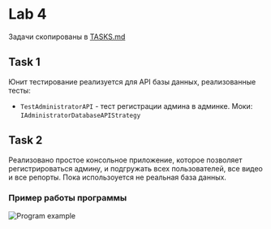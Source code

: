 # Lab 4

Задачи скопированы в [TASKS.md](./TASKS.md)

## Task 1

Юнит тестирование реализуется для API базы данных, реализованные тесты:

* `TestAdministratorAPI` - тест регистрации админа в админке. Моки: `IAdministratorDatabaseAPIStrategy`

## Task 2

Реализовано простое консольное приложение, которое позволяет регистрироваться админу, и подгружать всех пользователей, все видео и все репорты.
Пока использоуется не реальная база данных.

### Пример работы программы

![Program example](./src/sceenshot1.png)
